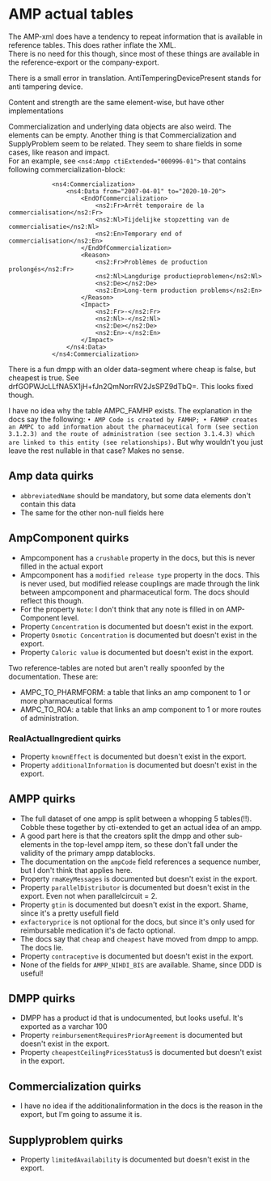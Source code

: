 # AMP actual tables

The AMP-xml does have a tendency to repeat information that is available in reference tables. This does rather inflate the XML.  
There is no need for this though, since most of these things are available in the reference-export or the company-export. 

There is a small error in translation. AntiTemperingDevicePresent stands for anti tampering device.  

Content and strength are the same element-wise, but have other implementations

Commercialization and underlying data objects are also weird. The elements can be empty. 
Another thing is that Commercialization and SupplyProblem seem to be related. They seem to share fields in some cases, 
like reason and impact.  
For an example, see `<ns4:Ampp ctiExtended="000996-01">` that contains following commercialization-block:  
```
            <ns4:Commercialization>
                <ns4:Data from="2007-04-01" to="2020-10-20">
                    <EndOfCommercialization>
                        <ns2:Fr>Arrêt temporaire de la commercialisation</ns2:Fr>
                        <ns2:Nl>Tijdelijke stopzetting van de commercialisatie</ns2:Nl>
                        <ns2:En>Temporary end of commercialisation</ns2:En>
                    </EndOfCommercialization>
                    <Reason>
                        <ns2:Fr>Problèmes de production prolongés</ns2:Fr>
                        <ns2:Nl>Langdurige productieproblemen</ns2:Nl>
                        <ns2:De></ns2:De>
                        <ns2:En>Long-term production problems</ns2:En>
                    </Reason>
                    <Impact>
                        <ns2:Fr>-</ns2:Fr>
                        <ns2:Nl>-</ns2:Nl>
                        <ns2:De></ns2:De>
                        <ns2:En>-</ns2:En>
                    </Impact>
                </ns4:Data>
            </ns4:Commercialization>
```

There is a fun dmpp with an older data-segment where cheap is false, but cheapest is true. See drfGOPWJcLLfNA5X1jH+fJn2QmNorrRV2JsSPZ9dTbQ=. 
This looks fixed though. 

I have no idea why the table AMPC_FAMHP exists. The explanation in the docs say the following: 
``
• AMP Code is created by FAMHP;
• FAMHP creates an AMPC to add information about the pharmaceutical form (see section 3.1.2.3) and the route of administration (see section 3.1.4.3) which are linked to this entity (see relationships).
``
But why wouldn't you just leave the rest nullable in that case? Makes no sense. 

## Amp data quirks
* `abbreviatedName` should be mandatory, but some data elements don't contain this data
* The same for the other non-null fields here

## AmpComponent quirks
* Ampcomponent has a `crushable` property in the docs, but this is never filled in the actual export
* Ampcomponent has a `modified release type` property in the docs. This is never used, but modified release couplings are made through the link 
between ampcomponent and pharmaceutical form. The docs should reflect this though. 
* For the property `Note`: I don't think that any note is filled in on AMP-Component level. 
* Property `Concentration` is documented but doesn't exist in the export. 
* Property `Osmotic Concentration` is documented but doesn't exist in the export. 
* Property `Caloric value` is documented but doesn't exist in the export. 

Two reference-tables are noted but aren't really spoonfed by the documentation. These are: 
* AMPC_TO_PHARMFORM: a table that links an amp component to 1 or more pharmaceutical forms
* AMPC_TO_ROA: a table that links an amp component to 1 or more routes of administration.

### RealActualIngredient quirks
* Property `knownEffect` is documented but doesn't exist in the export.
* Property `additionalInformation` is documented but doesn't exist in the export.

## AMPP quirks
* The full dataset of one ampp is split between a whopping 5 tables(!!). Cobble these together by cti-extended to get an actual idea of an ampp. 
* A good part here is that the creators split the dmpp and other sub-elements in the top-level ampp item, so these don't fall under the
validity of the primary ampp datablocks. 
* The documentation on the `ampCode` field references a sequence number, but I don't think that applies here. 
* Property `rmaKeyMessages` is documented but doesn't exist in the export. 
* Property `parallelDistributor` is documented but doesn't exist in the export. Even not when parallelcircuit = 2.
* Property `gtin` is documented but doesn't exist in the export. Shame, since it's a pretty usefull field
* `exfactoryprice` is not optional for the docs, but since it's only used for reimbursable medication it's de facto optional.
* The docs say that `cheap` and `cheapest` have moved from dmpp to ampp. The docs lie. 
* Property `contraceptive` is documented but doesn't exist in the export.
* None of the fields for `AMPP_NIHDI_BIS` are available. Shame, since DDD is useful!

## DMPP quirks
* DMPP has a product id that is undocumented, but looks useful. It's exported as a varchar 100
* Property `reimbursementRequiresPriorAgreement` is documented but doesn't exist in the export.
* Property `cheapestCeilingPricesStatus5` is documented but doesn't exist in the export.

## Commercialization quirks
* I have no idea if the additionalinformation in the docs is the reason in the export, but I'm going to assume it is. 

## Supplyproblem quirks
* Property `limitedAvailability` is documented but doesn't exist in the export.